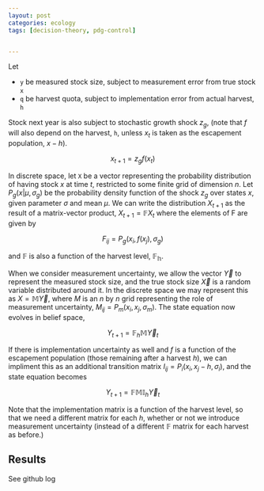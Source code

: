 ```yaml
---
layout: post
categories: ecology
tags: [decision-theory, pdg-control]


---
```

Let

* `y` be measured stock size, subject to measurement error from true stock `x`
* `q` be harvest quota, subject to implementation error from actual harvest, `h`

Stock next year is also subject to stochastic growth shock $z_g$, (note that $f$ will also depend on the harvest, `h`, unless $x_t$ is taken as the escapement population, $x-h$).

$$ x_{t+1} = z_g f(x_t) $$

In discrete space, let `X` be a vector representing the probability distribution of having stock $x$ at time $t$, restricted to some finite grid of dimension $n$.  Let $P_g(x | \mu, \sigma_g)$ be the probability density function of the shock $z_g$ over states $x$, given parameter $\sigma$ and mean $\mu$. We can write the distribution $X_{t+1}$ as the result of a matrix-vector product, $X_{t+1} = \mathbb{F} X_t$ where the elements of F are given by

$$ F_{ij} = P_g(x_i, f(x_j), \sigma_g) $$

and $\mathbb{F}$ is also a function of the harvest level, $\mathbb{F_h}$.

When we consider measurement uncertainty, we allow the vector $\vec Y$ to represent the measured stock size, and the true stock size $\vec X$ is a random variable distributed around it.  In the discrete space we may represent this as $X = \mathbb{M} \vec Y$, where $M$ is an $n$ by $n$ grid representing the role of measurement uncertainty, $M_{ij} = P_m(x_i, x_j, \sigma_m)$.  The state equation now evolves in belief space,

$$ Y_{t+1} = \mathbb{F}_h \mathbb{M} \vec Y_t $$



If there is implementation uncertainty as well and $f$ is a function of the escapement population (those remaining after a harvest $h$), we can impliment this as an additional transition matrix $I_{ij} = P_i(x_i, x_j-h, \sigma_i)$, and the state equation becomes

$$ Y_{t+1} = \mathbb{F} \mathbb{M} \mathbb{I}_h \vec Y_t $$

Note that the implementation matrix is a function of the harvest level, so that we need a different matrix for each $h$, whether or not we introduce measurement uncertainty (instead of a different $\mathbb{F}$ matrix for each harvest as before.)



## Results

See github log
